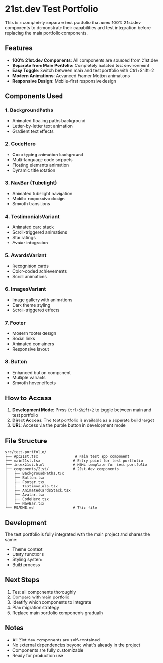 # 21st.dev Test Portfolio

This is a completely separate test portfolio that uses 100% 21st.dev components to demonstrate their capabilities and test integration before replacing the main portfolio components.

## Features

- **100% 21st.dev Components**: All components are sourced from 21st.dev
- **Separate from Main Portfolio**: Completely isolated test environment
- **Easy Toggle**: Switch between main and test portfolio with Ctrl+Shift+2
- **Modern Animations**: Advanced Framer Motion animations
- **Responsive Design**: Mobile-first responsive design

## Components Used

### 1. BackgroundPaths
- Animated floating paths background
- Letter-by-letter text animation
- Gradient text effects

### 2. CodeHero
- Code typing animation background
- Multi-language code snippets
- Floating elements animation
- Dynamic title rotation

### 3. NavBar (Tubelight)
- Animated tubelight navigation
- Mobile-responsive design
- Smooth transitions

### 4. TestimonialsVariant
- Animated card stack
- Scroll-triggered animations
- Star ratings
- Avatar integration

### 5. AwardsVariant
- Recognition cards
- Color-coded achievements
- Scroll animations

### 6. ImagesVariant
- Image gallery with animations
- Dark theme styling
- Scroll-triggered effects

### 7. Footer
- Modern footer design
- Social links
- Animated containers
- Responsive layout

### 8. Button
- Enhanced button component
- Multiple variants
- Smooth hover effects

## How to Access

1. **Development Mode**: Press `Ctrl+Shift+2` to toggle between main and test portfolio
2. **Direct Access**: The test portfolio is available as a separate build target
3. **URL**: Access via the purple button in development mode

## File Structure

```
src/test-portfolio/
├── App21st.tsx                 # Main test app component
├── main21st.tsx               # Entry point for test portfolio
├── index21st.html             # HTML template for test portfolio
├── components/21st/           # 21st.dev components
│   ├── BackgroundPaths.tsx
│   ├── Button.tsx
│   ├── Footer.tsx
│   ├── Testimonials.tsx
│   ├── AnimatedCardsStack.tsx
│   ├── Avatar.tsx
│   ├── CodeHero.tsx
│   └── NavBar.tsx
└── README.md                  # This file
```

## Development

The test portfolio is fully integrated with the main project and shares the same:
- Theme context
- Utility functions
- Styling system
- Build process

## Next Steps

1. Test all components thoroughly
2. Compare with main portfolio
3. Identify which components to integrate
4. Plan migration strategy
5. Replace main portfolio components gradually

## Notes

- All 21st.dev components are self-contained
- No external dependencies beyond what's already in the project
- Components are fully customizable
- Ready for production use
